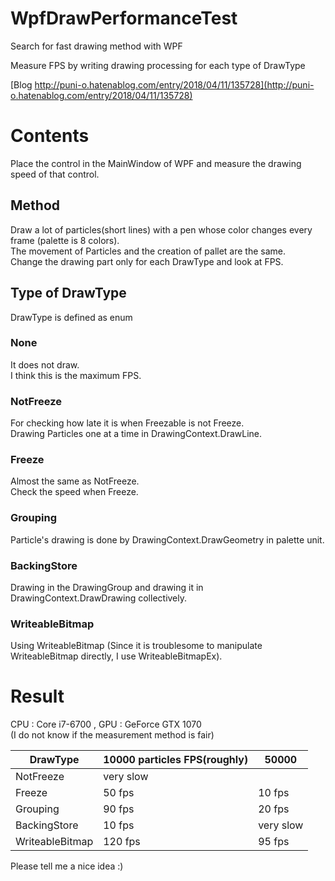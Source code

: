 # WpfDrawPerformanceTest
Search for fast drawing method with WPF

Measure FPS by writing drawing processing for each type of DrawType

[Blog http://puni-o.hatenablog.com/entry/2018/04/11/135728](http://puni-o.hatenablog.com/entry/2018/04/11/135728)

# Contents

Place the control in the MainWindow of WPF and measure the drawing speed of that control.


## Method

Draw a lot of particles(short lines) with a pen whose color changes every frame (palette is 8 colors).  
The movement of Particles and the creation of pallet are the same.  
Change the drawing part only for each DrawType and look at FPS.

## Type of DrawType

DrawType is defined as enum

### None

It does not draw.  
I think this is the maximum FPS.

### NotFreeze

For checking how late it is when Freezable is not Freeze.  
Drawing Particles one at a time in DrawingContext.DrawLine.

### Freeze

Almost the same as NotFreeze.  
Check the speed when Freeze.

### Grouping

Particle's drawing is done by DrawingContext.DrawGeometry in palette unit.

### BackingStore

Drawing in the DrawingGroup and drawing it in DrawingContext.DrawDrawing collectively.

### WriteableBitmap

Using WriteableBitmap (Since it is troublesome to manipulate WriteableBitmap directly, I use WriteableBitmapEx).


# Result

CPU : Core i7-6700 , GPU : GeForce GTX 1070  
(I do not know if the measurement method is fair)

| DrawType | 10000 particles FPS(roughly) | 50000 |
---- | ---- | ----
| NotFreeze | very slow | |
| Freeze | 50 fps | 10 fps |
| Grouping | 90 fps | 20 fps |
| BackingStore | 10 fps | very slow |
| WriteableBitmap | 120 fps | 95 fps |




Please tell me a nice idea :)